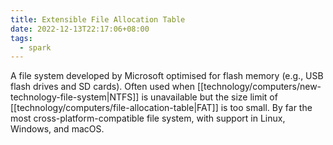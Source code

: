 ```yaml
---
title: Extensible File Allocation Table
date: 2022-12-13T22:17:06+08:00
tags:
  - spark
---
```


A file system developed by Microsoft optimised for flash memory (e.g., USB flash drives and SD cards). Often used when [[technology/computers/new-technology-file-system|NTFS]] is unavailable but the size limit of [[technology/computers/file-allocation-table|FAT]] is too small. By far the most cross-platform-compatible file system, with support in Linux, Windows, and macOS.
